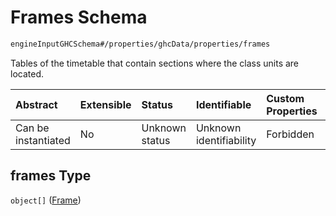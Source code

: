 # Frames Schema

```txt
engineInputGHCSchema#/properties/ghcData/properties/frames
```

Tables of the timetable that contain sections where the class units are located.

| Abstract            | Extensible | Status         | Identifiable            | Custom Properties | Additional Properties | Access Restrictions | Defined In                                                        |
| :------------------ | :--------- | :------------- | :---------------------- | :---------------- | :-------------------- | :------------------ | :---------------------------------------------------------------- |
| Can be instantiated | No         | Unknown status | Unknown identifiability | Forbidden         | Allowed               | none                | [ghc.schema.json*](../out/ghc.schema.json "open original schema") |

## frames Type

`object[]` ([Frame](ghc-properties-ghcdata-properties-frames-frame.md))
